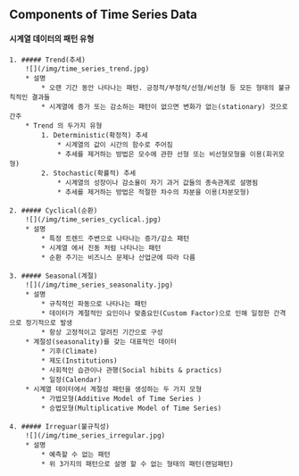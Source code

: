 ## Components of Time Series Data

#### 시계열 데이터의 패턴 유형
    1. ##### Trend(추세)
        ![](/img/time_series_trend.jpg)
        * 설명
            * 오랜 기간 동안 나타나는 패턴. 긍정적/부정적/선형/비선형 등 모든 형태의 불규칙적인 결과들
            * 시계열에 증가 또는 감소하는 패턴이 없으면 변화가 없는(stationary) 것으로 간주
        * Trend 의 두가지 유형
            1. Deterministic(확정적) 추세
                * 시계열의 값이 시간의 함수로 주어짐
                * 추세를 제거하는 방법은 모수에 관한 선형 또는 비선형모형을 이용(회귀모형)
            2. Stochastic(확률적) 추세
                * 시계열의 성장이나 감소율이 자기 과거 값들의 종속관계로 설명됨
                * 추세를 제거하는 방법은 적절한 차수의 차분을 이용(차분모형)
        
    2. ##### Cyclical(순환)
        ![](/img/time_series_cyclical.jpg)
        * 설명
            * 특정 트렌드 주변으로 나타나는 증가/감소 패턴
            * 시계열 에서 진동 처럼 나타나는 패턴
            * 순환 주기는 비즈니스 문제나 산업군에 따라 다름
            
    3. ##### Seasonal(계절)
        ![](/img/time_series_seasonality.jpg)
        * 설명
            * 규칙적인 파동으로 나타나는 패턴
            * 데이터가 계절적인 요인이나 맞춤요인(Custom Factor)으로 인해 일정한 간격으로 정기적으로 발생
            * 항상 고정적이고 알려진 기간으로 구성
        * 계절성(seasonality)를 갖는 대표적인 데이터
            * 기후(Climate)
            * 제도(Institutions)
            * 사회적인 습관이나 관행(Social hibits & practics)
            * 일정(Calendar)
        * 시계열 데이터에서 계절성 패턴을 생성하는 두 가지 모형
            * 가법모형(Additive Model of Time Series )
            * 승법모형(Multiplicative Model of Time Series)
            
    4. ##### Irreguar(불규칙성)
        ![](/img/time_series_irregular.jpg)
        * 설명
            * 예측할 수 없는 패턴
            * 위 3가지의 패턴으로 설명 할 수 없는 형태의 패턴(랜덤패턴)
            
    